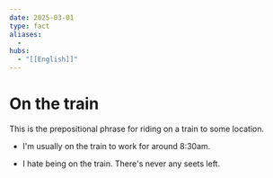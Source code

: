 ```yaml
---
date: 2025-03-01
type: fact
aliases:
  -
hubs:
  - "[[English]]"
---
```


# On the train

This is the prepositional phrase for riding on a train to some location.

- I'm usually on the train to work for around 8:30am.

- I hate being on the train. There's never any seets left.


